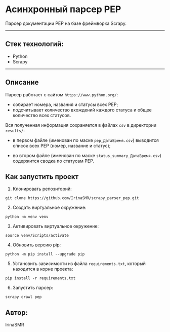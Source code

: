 # Асинхронный парсер PEP

Парсер документации PEP на базе фреймворка Scrapy.

***

## Стек технологий:
* Python 
* Scrapy

***

## Описание

Парсер работает с сайтом ```https://www.python.org/```:

- собирает номера, названия и статусы всех PEP;
- подсчитывает количество вхождений каждого статуса и общее количество всех статусов.

Вся полученная информация сохраняется в файлах ```csv``` в директории ```results/```:

- в первом файле (именован по маске `pep_ДатаВремя.csv`) выводится список всех PEP (номер, название и статус);  

- во втором файле (именован по маске `status_summary_ДатаВремя.csv`) содержится сводка по статусам PEP.

## Как запустить проект

1. Клонировать репозиторий:

```
git clone https://github.com/IrinaSMR/scrapy_parser_pep.git
```

2. Создать виртуальное окружение:

```
python -m venv venv
```

3. Активировать виртуальное окружение:

```
source venv/Scripts/activate
```

4. Обновить версию pip:

```
python -m pip install --upgrade pip
```

5. Установить зависимости из файла ```requirements.txt```, который находится в корне проекта:
```
pip install -r requirements.txt
```

6. Запустить парсер:

```
scrapy crawl pep
```

## Автор:
IrinaSMR 